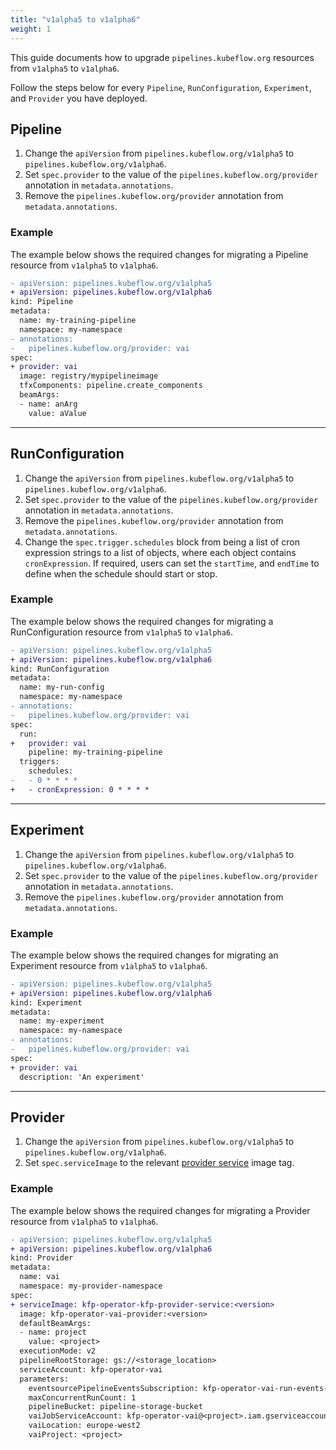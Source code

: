 ```yaml
---
title: "v1alpha5 to v1alpha6"
weight: 1
---
```


This guide documents how to upgrade `pipelines.kubeflow.org` resources from `v1alpha5` to `v1alpha6`.

Follow the steps below for every `Pipeline`, `RunConfiguration`, `Experiment`, and `Provider` you have deployed.

## Pipeline
1. Change the `apiVersion` from `pipelines.kubeflow.org/v1alpha5` to `pipelines.kubeflow.org/v1alpha6`.
2. Set `spec.provider` to the value of the `pipelines.kubeflow.org/provider` annotation in `metadata.annotations`.
3. Remove the `pipelines.kubeflow.org/provider` annotation from `metadata.annotations`.

### Example
The example below shows the required changes for migrating a Pipeline resource from `v1alpha5` to `v1alpha6`.
```diff
- apiVersion: pipelines.kubeflow.org/v1alpha5
+ apiVersion: pipelines.kubeflow.org/v1alpha6
kind: Pipeline
metadata:
  name: my-training-pipeline
  namespace: my-namespace
- annotations:      
-   pipelines.kubeflow.org/provider: vai
spec:
+ provider: vai
  image: registry/mypipelineimage
  tfxComponents: pipeline.create_components
  beamArgs:
  - name: anArg
    value: aValue
```

---

## RunConfiguration

1. Change the `apiVersion` from `pipelines.kubeflow.org/v1alpha5` to `pipelines.kubeflow.org/v1alpha6`.
2. Set `spec.provider` to the value of the `pipelines.kubeflow.org/provider` annotation in `metadata.annotations`.
3. Remove the `pipelines.kubeflow.org/provider` annotation from `metadata.annotations`.
4. Change the `spec.trigger.schedules` block from being a list of cron expression strings to a list of objects, where each object contains `cronExpression`. If required, users can set the `startTime`, and `endTime` to define when the schedule should start or stop.

### Example
The example below shows the required changes for migrating a RunConfiguration resource from `v1alpha5` to `v1alpha6`.
```diff
- apiVersion: pipelines.kubeflow.org/v1alpha5
+ apiVersion: pipelines.kubeflow.org/v1alpha6
kind: RunConfiguration
metadata:
  name: my-run-config
  namespace: my-namespace
- annotations:      
-   pipelines.kubeflow.org/provider: vai
spec:
  run: 
+   provider: vai
    pipeline: my-training-pipeline
  triggers:
    schedules:
-   - 0 * * * *
+   - cronExpression: 0 * * * *
```

---

## Experiment
1. Change the `apiVersion` from `pipelines.kubeflow.org/v1alpha5` to `pipelines.kubeflow.org/v1alpha6`.
2. Set `spec.provider` to the value of the `pipelines.kubeflow.org/provider` annotation in `metadata.annotations`.
3. Remove the `pipelines.kubeflow.org/provider` annotation from `metadata.annotations`.

### Example
The example below shows the required changes for migrating an Experiment resource from `v1alpha5` to `v1alpha6`.
```diff
- apiVersion: pipelines.kubeflow.org/v1alpha5
+ apiVersion: pipelines.kubeflow.org/v1alpha6
kind: Experiment
metadata:
  name: my-experiment
  namespace: my-namespace
- annotations:      
-   pipelines.kubeflow.org/provider: vai
spec:
+ provider: vai
  description: 'An experiment'
```

---

## Provider
1. Change the `apiVersion` from `pipelines.kubeflow.org/v1alpha5` to `pipelines.kubeflow.org/v1alpha6`.
2. Set `spec.serviceImage` to the relevant [provider service](../../reference/providers/overview.md) image tag.

### Example
The example below shows the required changes for migrating a Provider resource from `v1alpha5` to `v1alpha6`.
```diff
- apiVersion: pipelines.kubeflow.org/v1alpha5
+ apiVersion: pipelines.kubeflow.org/v1alpha6
kind: Provider
metadata:
  name: vai
  namespace: my-provider-namespace
spec:
+ serviceImage: kfp-operator-kfp-provider-service:<version>
  image: kfp-operator-vai-provider:<version>
  defaultBeamArgs:
  - name: project
    value: <project>
  executionMode: v2
  pipelineRootStorage: gs://<storage_location>
  serviceAccount: kfp-operator-vai
  parameters:
    eventsourcePipelineEventsSubscription: kfp-operator-vai-run-events-eventsource
    maxConcurrentRunCount: 1
    pipelineBucket: pipeline-storage-bucket
    vaiJobServiceAccount: kfp-operator-vai@<project>.iam.gserviceaccount.com
    vaiLocation: europe-west2
    vaiProject: <project>
```

